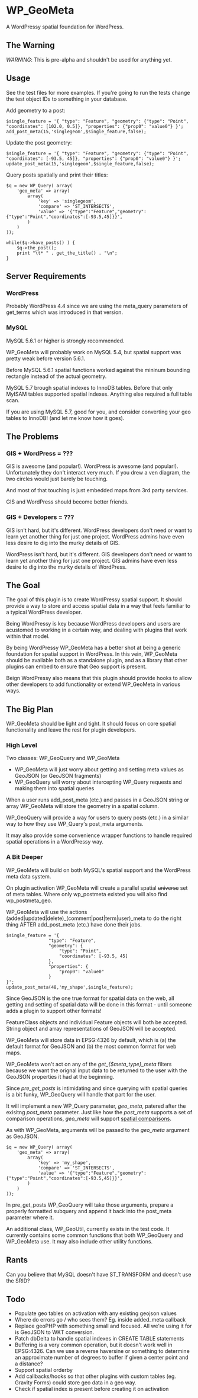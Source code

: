 WP_GeoMeta
===========
A WordPressy spatial foundation for WordPress.

The Warning
-----------
*WARNING*: This is pre-alpha and shouldn't be used for anything yet. 

Usage
-----

See the test files for more examples. If you're going to run the tests change 
the test object IDs to something in your database.


Add geometry to a post:

    $single_feature = '{ "type": "Feature", "geometry": {"type": "Point", "coordinates": [102.0, 0.5]}, "properties": {"prop0": "value0"} }';
    add_post_meta(15,'singlegeom',$single_feature,false);

Update the post geometry: 	

    $single_feature = '{ "type": "Feature", "geometry": {"type": "Point", "coordinates": [-93.5, 45]}, "properties": {"prop0": "value0"} }';
    update_post_meta(15,'singlegeom',$single_feature,false);


Query posts spatially and print their titles:

    $q = new WP_Query( array(
    	'geo_meta' => array(
    		array(
    			'key' => 'singlegeom',
    			'compare' => 'ST_INTERSECTS',
    			'value' => '{"type":"Feature","geometry":{"type":"Point","coordinates":[-93.5,45]}}',
    		)
    	)
    ));
    
    while($q->have_posts() ) {
    	$q->the_post();
    	print "\t* " . get_the_title() . "\n";
    }


Server Requirements
-------------------

### WordPress
Probably WordPress 4.4 since we are using the meta_query parameters of get_terms 
which was introduced in that version.

### MySQL
MySQL 5.6.1 or higher is strongly recommended. 

WP_GeoMeta will probably work on MySQL 5.4, but spatial support was pretty weak 
before version 5.6.1. 

Before MySQL 5.6.1 spatial functions worked against the mininum bounding rectangle 
instead of the actual geometry.

MySQL 5.7 brough spatial indexes to InnoDB tables. Before that only MyISAM tables
supported spatial indexes. Anything else required a full table scan. 

If you are using MySQL 5.7, good for you, and consider converting your geo tables
to InnoDB! (and let me know how it goes).


The Problems
------------
### GIS + WordPress = ???
GIS is awesome (and popular!). WordPress is awesome (and popular!). Unfortunately
they don't interact very much. If you drew a ven diagram, the two circles would
just barely be touching. 

And most of that touching is just embedded maps from 3rd party services.

GIS and WordPress should become better friends.

### GIS + Developers = ???
GIS isn't hard, but it's different. WordPress developers don't need or want to 
learn yet another thing for just one project. WordPress admins have even less 
desire to dig into the murky details of GIS.

WordPress isn't hard, but it's different. GIS developers don't need or want to
learn yet another thing for just one project. GIS admins have even less desire 
to dig into the murky details of WordPress.


The Goal
--------
The goal of this plugin is to create WordPressy spatial support. It should provide
a way to store and access spatial data in a way that feels familiar to a typical
WordPress developer. 

Being WordPressy is key because WordPress developers and users are acustomed to
working in a certain way, and dealing with plugins that work within that model.

By being WordPressy WP_GeoMeta has a better shot at being a generic foundation for 
spatial support in WordPress. In this vein, WP_GeoMeta should be available both as 
a standalone plugin, and as a library that other plugins can embed to ensure that 
Geo support is present. 

Beign WordPressy also means that this plugin should provide hooks to allow other
developers to add functionality or extend WP_GeoMeta in various ways.

The Big Plan
--------------

WP_GeoMeta should be light and tight. It should focus on core spatial functionality
and leave the rest for plugin developers.

### High Level
Two classes: WP_GeoQuery and WP_GeoMeta

* WP_GeoMeta will just worry about getting and setting meta values as GeoJSON (or GeoJSON fragments)
* WP_GeoQuery will worry about intercepting WP_Query requests and making them into spatial queries

When a user runs add_post_meta (etc.) and passes in a GeoJSON string or array
WP_GeoMeta will store the geometry in a spatial column. 

WP_GeoQuery will provide a way for users to query posts (etc.) in a similar
way to how they use WP_Query's post_meta arguments.

It may also provide some convenience wrapper functions to handle required
spatial operations in a WordPressy way.

### A Bit Deeper 

WP_GeoMeta will build on both MySQL's spatial support and the WordPress meta
data system.

On plugin activation WP_GeoMeta will create a parallel spatial <del>universe</del> set of
meta tables. Where only wp_postmeta existed you will also find wp_postmeta_geo. 

WP_GeoMeta will use the actions (added|updated|delete)_(comment|post|term|user)_meta to
do the right thing AFTER add_post_meta (etc.) have done their jobs. 

    $single_feature = '{ 
					"type": "Feature", 
					"geometry": {
						"type": "Point", 
						"coordinates": [-93.5, 45]
					}, 
					"properties": {
						"prop0": "value0"
					} 
	}';
    update_post_meta(48,'my_shape',$single_feature);

Since GeoJSON is the one true format for spatial data on the web, all getting and
setting of spatial data will be done in this format - until someone adds a plugin 
to support other formats!

FeatureClass objects and individual Feature objects will both be accepted. String
object and array representations of GeoJSON will be accepted.

WP_GeoMeta will store data in EPSG:4326 by default, which is (a) the default format
for GeoJSON and (b) the most common format for web maps.

WP_GeoMeta won't act on any of the *get_{$meta_type}_meta* filters because we want the 
orignal input data to be returned to the user with the GeoJSON properties it had at the
beginning. 

Since *pre_get_posts* is intimidating and since querying with spatial queries is a 
bit funky, WP_GeoQuery will handle that part for the user. 

It will implement a new WP_Query parameter, *geo_meta*, patered after the exisitng 
*post_meta* parameter. Just like how the *post_meta* supports a set of comparison
operations, *geo_meta* will support [spatial comparisons](https://dev.mysql.com/doc/refman/5.6/en/spatial-relation-functions-object-shapes.html). 

As with WP_GeoMeta, arguments will be passed to the *geo_meta* argument as GeoJSON. 

    $q = new WP_Query( array(
    	'geo_meta' => array(
    		array(
    			'key' => 'my_shape',
    			'compare' => 'ST_INTERSECTS',
    			'value' => '{"type":"Feature","geometry":{"type":"Point","coordinates":[-93.5,45]}}',
    		)
    	)
    ));

In pre_get_posts WP_GeoQuery will take those arguments, prepare a properly formatted subquery and append it 
back into the post_meta parameter where it.

An additional class, WP_GeoUtil, currently exists in the test code. It currently
contains some common functions that both WP_GeoQuery and WP_GeoMeta use. It may
also include other utility functions.

Rants
-----
Can you believe that MySQL doesn't have ST_TRANSFORM and doesn't use the SRID?


Todo
----
 * Populate geo tables on activation with any existing geojson values
 * Where do errors go / who sees them? Eg. inside added_meta callback
 * Replace geoPHP with something small and focused. All we're using it for is GeoJSON to WKT conversion.
 * Patch dbDelta to handle spatial indexes in CREATE TABLE statements
 * Buffering is a very common operation, but it doesn't work well in EPSG:4326. 
Can we use a reverse haversine or something to determine an approximate number 
of degrees to buffer if given a center point and a distance?
 * Support spatial orderby
 * Add callbacks/hooks so that other plugins with custom tables (eg. Gravity Forms) could
store geo data in a geo way.
 * Check if spatial index is present before creating it on activation

